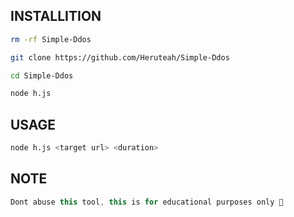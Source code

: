 ## INSTALLITION

```bash
rm -rf Simple-Ddos

git clone https://github.com/Heruteah/Simple-Ddos

cd Simple-Ddos

node h.js

```
## USAGE

```sh
node h.js <target url> <duration>
```

## NOTE

```javascript
Dont abuse this tool, this is for educational purposes only 🥺
```
